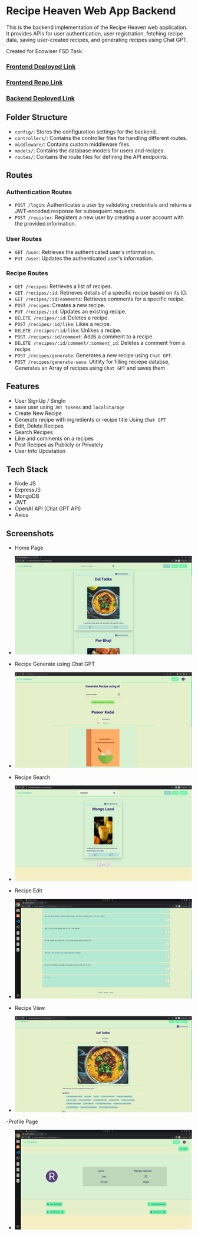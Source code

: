 # Recipe Heaven Web App Backend

This is the backend implementation of the Recipe Heaven web application. It provides APIs for user authentication, user registration, fetching recipe data, saving user-created recipes, and generating recipes using Chat GPT.

Created for Ecowiser FSD Task.

### [Frontend Deployed Link](https://rainbow-brigadeiros-7f3100.netlify.app/)

### [Frontend Repo Link](https://github.com/ashok020/recipe-heaven-frontend)

### [Backend Deployed Link](https://breakable-plum-dalmatian.cyclic.app)

## Folder Structure

- `config/`: Stores the configuration settings for the backend.
- `controllers/`: Contains the controller files for handling different routes.
- `middleware/`: Contains custom middleware files.
- `models/`: Contains the database models for users and recipes.
- `routes/`: Contains the route files for defining the API endpoints.

## Routes

### Authentication Routes

- `POST /login`: Authenticates a user by validating credentials and returns a JWT-encoded response for subsequent requests.
- `POST /register`: Registers a new user by creating a user account with the provided information.

### User Routes

- `GET /user`: Retrieves the authenticated user's information.
- `PUT /user`: Updates the authenticated user's information.

### Recipe Routes

- `GET /recipes`: Retrieves a list of recipes.
- `GET /recipes/:id`: Retrieves details of a specific recipe based on its ID.
- `GET /recipes/:id/comments`: Retrieves comments for a specific recipe.
- `POST /recipes`: Creates a new recipe.
- `PUT /recipes/:id`: Updates an existing recipe.
- `DELETE /recipes/:id`: Deletes a recipe.
- `POST /recipes/:id/like`: Likes a recipe.
- `DELETE /recipes/:id/like`: Unlikes a recipe.
- `POST /recipes/:id/comment`: Adds a comment to a recipe.
- `DELETE /recipes/:id/comment/:comment_id`: Deletes a comment from a recipe.
- `POST /recipes/generate`: Generates a new recipe using `Chat GPT`.
- `POST /recipes/generate-save`: Utitlity for filling reciepe databse, Generates an Array of recipes using `Chat GPT` and saves them .

## Features

- User SignUp / SingIn
- save user using `JWT tokens` and `localStarage`
- Create New Recipe
- Generate recipe with ingredients or recipe title Using `Chat GPT`
- Edit, Delete Recipes
- Search Recipes
- Like and comments on a recipes
- Post Recipes as Publicly or Privately
- User Info Updatation

## Tech Stack

- Node JS
- ExpressJS
- MongoDB
- JWT
- OpenAI API (Chat GPT API)
- Axios

## Screenshots

- Home Page

- ![Screenshot](https://github.com/ashok020/recipe-heaven-frontend/blob/main/screenshots/home%20page.png?raw=true)

- Recipe Generate using Chat GPT

- ![Screenshot](https://github.com/ashok020/recipe-heaven-frontend/blob/main/screenshots/generate.png?raw=true)

- Recipe Search

- ![Screenshot](https://github.com/ashok020/recipe-heaven-frontend/blob/main/screenshots/search.png)

- Recipe Edit

- ![Screenshot](https://github.com/ashok020/recipe-heaven-frontend/blob/main/screenshots/edit2.png?raw=true)

- Recipe View

- ![Screenshot](https://github.com/ashok020/recipe-heaven-frontend/blob/main/screenshots/view.png?raw=true)

-Profile Page

- ![Screenshot](https://github.com/ashok020/recipe-heaven-frontend/blob/main/screenshots/profile.png)
